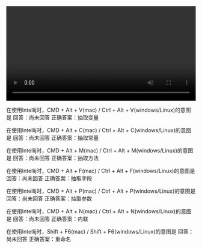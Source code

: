 <video width="100%" controls="" preload="auto">
   <source src="https://s3.cn-north-1.amazonaws.com.cn/tws-courses-resource/002.mp4
" type="video/mp4">
   <p>抱歉，你的浏览器不支持在线视频播放。</p>
</video>

在使用Intellij时，CMD + Alt + V(mac) / Ctrl + Alt + V(windows/Linux)的意图是
回答：尚未回答
正确答案：抽取变量

在使用Intellij时，CMD + Alt + C(mac) / Ctrl + Alt + C(windows/Linux)的意图是
回答：尚未回答
正确答案：抽取常量

在使用Intellij时，CMD + Alt + M(mac) / Ctrl + Alt + M(windows/Linux)的意图是
回答：尚未回答
正确答案：抽取方法

在使用Intellij时，CMD + Alt + F(mac) / Ctrl + Alt + F(windows/Linux)的意图是
回答：尚未回答
正确答案：抽取字段

在使用Intellij时，CMD + Alt + P(mac) / Ctrl + Alt + P(windows/Linux)的意图是
回答：尚未回答
正确答案：抽取参数

在使用Intellij时，CMD + Alt + N(mac) / Ctrl + Alt + N(windows/Linux)的意图是
回答：尚未回答
正确答案：内联

在使用Intellij时，Shift + F6(mac) / Shift + F6(windows/Linux)的意图是
回答：尚未回答
正确答案：重命名
